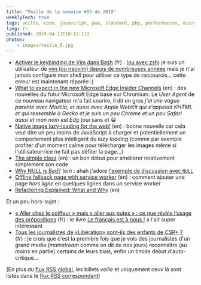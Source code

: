 ```yaml
---
title: "Veille de la semaine #15 de 2019"
weeklyTech: true
tags: veille, code, javascript, pwa, standard, php, performances, microsoft, navigateur, bash, vim
lang: fr
published: 2019-04-11T10:12:17Z
photos:
    - images/veille_6.jpg
---
```

* [Activer le keybinding de Vim dans Bash](https://blog.nathanaelcherrier.com/fr/activer-keybinding-vim-dans-bash/) (fr)&nbsp;: ([ou avec zsh](https://blog.nathanaelcherrier.com/fr/activer-keybinding-vim-dans-zsh/)) je suis un utilisateur de [vim (ou neovim) depuis de nombreuses années](/post/vim-neovim/) mais je n'ai jamais configuré mon shell pour utiliser ce type de raccourcis… cette erreur est maintenant réparée :)
* [What to expect in the new Microsoft Edge Insider Channels](https://blogs.windows.com/msedgedev/2019/04/08/microsoft-edge-preview-channel-details/) (en)&nbsp;: des nouvelles du futur Microsoft Edge basé sur Chromium. Le _User Agent_ de ce nouveau navigateur m'a fait sourire, il dit en gros *j'ai une vague parenté avec Mozilla, et aussi avec Apple WebKit qui s'appelait KHTML et qui ressemble à Gecko et je suis un peu Chrome et un peu Safari aussi et mon nom est Edg* (oui sans _e_) 😀
* [Native image lazy-loading for the web!](https://addyosmani.com/blog/lazy-loading/) (en)&nbsp;: bonne nouvelle car cela veut dire un peu moins de JavaScript à charger et potentiellement un comportement plus intelligent du _lazy loading_ (comme par exemple profiter d'un moment calme pour télécharger les images même si l'utilisateur·rice ne fait pas défiler la page…)
* [The simple class](https://frederickvanbrabant.com/post/2019-04-03-the-simple-class/) (en)&nbsp;: un bon début pour améliorer relativement simplement son code
* [Why NULL is Bad?](https://www.yegor256.com/2014/05/13/why-null-is-bad.html) (en)&nbsp;: ahah j'adore [l'exemple de discussion avec `NULL`](https://www.yegor256.com/2014/05/13/why-null-is-bad.html#computer-thinking-vs-object-thinking)
* [Offline fallback page with service worker](https://paul.kinlan.me/offline-fallback-page-with-service-worker/) (en)&nbsp;: comment ajouter une page _hors ligne_ en quelques lignes dans un service worker
* [Refactoring Explained: What and Why](https://www.redstar.be/refactoring-explained-what-and-why/) (en)

Et un peu hors-sujet&nbsp;:

* [« Aller chez le coiffeur » mais « aller aux putes » : ce que révèle l’usage des prépositions](https://theconversation.com/aller-chez-le-coiffeur-mais-aller-aux-putes-ce-que-revele-lusage-des-prepositions-114557#Echobox=1554754844) (fr)&nbsp;: le livre [Le français est à nous !](https://editionsladecouverte.fr/catalogue/index-Le_fran__ais_est____nous__-9782348041877.html) a l'air super intéressant
* [Tous les journalistes de «Libération» sont-ils des enfants de CSP+ ?](https://www.liberation.fr/checknews/2019/04/08/tous-les-journalistes-de-liberation-sont-ils-des-enfants-de-csp_1717920) (fr)&nbsp;: je crois que c'est la première fois que je vois des journalistes d'un grand media (_mainstream_ comme on dit de nos jours) reconnaître (au moins en partie) certains de leurs biais, enfin un timide début d'auto-critique…

(En plus du [flux RSS global](/rss.xml), les billets *veille*
et uniquement ceux là sont listés dans le [flux RSS correspondant](/rss/veille.xml))
